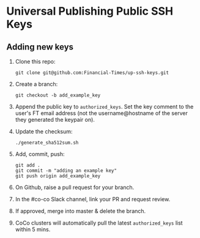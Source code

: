 Universal Publishing Public SSH Keys
======


Adding new keys
----


1. Clone this repo:

    ```
    git clone git@github.com:Financial-Times/up-ssh-keys.git
    ```

2. Create a branch:

    ```
    git checkout -b add_example_key
    ```

3. Append the public key to `authorized_keys`. Set the key comment to the user's FT email address (not the username@hostname of the server they generated the keypair on).

4. Update the checksum:

    ```
    ./generate_sha512sum.sh
    ```

5. Add, commit, push:

    ```
    git add .
    git commit -m "adding an example key"
    git push origin add_example_key
    ```

6. On Github, raise a pull request for your branch.

7. In the #co-co Slack channel, link your PR and request review.

8. If approved, merge into master & delete the branch.

9. CoCo clusters will automatically pull the latest `authorized_keys` list within 5 mins.

